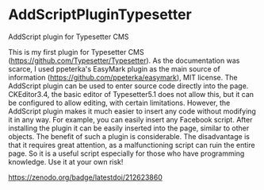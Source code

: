 # AddScriptPluginTypesetter
AddScript plugin for Typesetter CMS

  This is my first plugin for Typesetter CMS (https://github.com/Typesetter/Typesetter). As the documentation was scarce, I used ppeterka's EasyMark plugin as the main source of information (https://github.com/ppeterka/easymark), MIT license. 
  The AddScript plugin can be used to enter source code directly into the page. CKEditor3.4, the basic editor of Typesetter5.1 does not allow this, but it can be configured to allow editing, with certain limitations.
  However, the AddScript plugin makes it much easier to insert any code without modifying it in any way. For example, you can easily insert any Facebook script.
  After installing the plugin it can be easily inserted into the page, similar to other objects.
  The benefit of such a plugin is considerable.
  The disadvantage is that it requires great attention, as a malfunctioning script can ruin the entire page. So it is a useful script especially for those who have programming knowledge. Use it at your own risk!
  
  https://zenodo.org/badge/latestdoi/212623860
